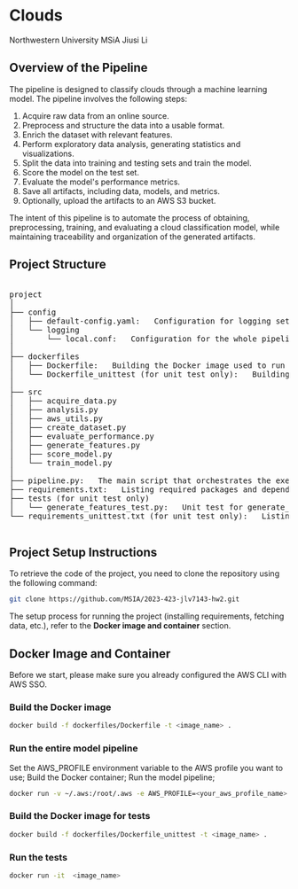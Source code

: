 # Clouds
Northwestern University MSiA Jiusi Li

## Overview of the Pipeline

The pipeline is designed to classify clouds through a machine learning model. The pipeline involves the following steps:

1. Acquire raw data from an online source.
2. Preprocess and structure the data into a usable format.
3. Enrich the dataset with relevant features.
4. Perform exploratory data analysis, generating statistics and visualizations.
5. Split the data into training and testing sets and train the model.
6. Score the model on the test set.
7. Evaluate the model's performance metrics.
8. Save all artifacts, including data, models, and metrics.
9. Optionally, upload the artifacts to an AWS S3 bucket.

The intent of this pipeline is to automate the process of obtaining, preprocessing, training, and evaluating a cloud classification model, while maintaining traceability and organization of the generated artifacts.

## Project Structure

<pre>

project
│
├── config
│   ├── default-config.yaml:   Configuration for logging settings
│   └── logging
│       └── local.conf:   Configuration for the whole pipeline
│
├── dockerfiles
│   ├── Dockerfile:   Building the Docker image used to run the main model pipeline
│   └── Dockerfile_unittest (for unit test only):   Building the Docker image used to run unit tests
│
├── src
│   ├── acquire_data.py
│   ├── analysis.py
│   ├── aws_utils.py
│   ├── create_dataset.py
│   ├── evaluate_performance.py
│   ├── generate_features.py
│   ├── score_model.py
│   └── train_model.py
│
├── pipeline.py:   The main script that orchestrates the execution of the entire model pipeline
├── requirements.txt:   Listing required packages and dependencies for the whole pipeline
├── tests (for unit test only)
│   └── generate_features_test.py:   Unit test for generate_features.py code
└── requirements_unittest.txt (for unit test only):   Listing required packages and dependencies for running unit tests.

</pre>


## Project Setup Instructions

To retrieve the code of the project, you need to clone the repository using the following command:

```bash
git clone https://github.com/MSIA/2023-423-jlv7143-hw2.git
```

The setup process for running the project (installing requirements, fetching data, etc.), refer to the **Docker image and container** section.


## Docker Image and Container

Before we start, please make sure you already configured the AWS CLI with AWS SSO.

### Build the Docker image

```bash
docker build -f dockerfiles/Dockerfile -t <image_name> .
```

### Run the entire model pipeline

Set the AWS_PROFILE environment variable to the AWS profile you want to use; 
Build the Docker container; 
Run the model pipeline; 
```bash
docker run -v ~/.aws:/root/.aws -e AWS_PROFILE=<your_aws_profile_name> <image_name>
```

### Build the Docker image for tests

```bash
docker build -f dockerfiles/Dockerfile_unittest -t <image_name> .
```

### Run the tests

```bash
docker run -it  <image_name>
```





